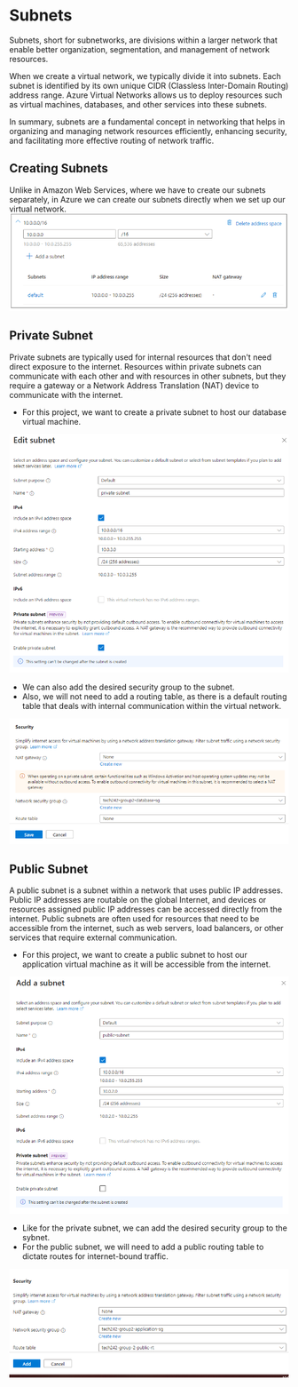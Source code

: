 # Subnets

Subnets, short for subnetworks, are divisions within a larger network that enable better organization, segmentation, and management of network resources. 

When we create a virtual network, we typically divide it into subnets. Each subnet is identified by its own unique CIDR (Classless Inter-Domain Routing) address range. Azure Virtual Networks allows us to deploy resources such as virtual machines, databases, and other services into these subnets.

In summary, subnets are a fundamental concept in networking that helps in organizing and managing network resources efficiently, enhancing security, and facilitating more effective routing of network traffic.

## Creating Subnets

Unlike in Amazon Web Services, where we have to create our subnets separately, in Azure we can create our subnets directly when we set up our virtual network.
![Screenshot-create-subnets-virtual-network.png](../../read-me-images/Screenshot-create-subnets-virtual-network.png)

## Private Subnet

Private subnets are typically used for internal resources that don't need direct exposure to the internet. Resources within private subnets can communicate with each other and with resources in other subnets, but they require a gateway or a Network Address Translation (NAT) device to communicate with the internet.

* For this project, we want to create a private subnet to host our database virtual machine.

![Screenshot-private-subnet.png](../../read-me-images/Screenshot-private-subnet.png)

* We can also add the desired security group to the subnet.
* Also, we will not need to add a routing table, as there is a default routing table that deals with internal communication within the virtual network.

![Alt text](../../read-me-images/Screenshot-private-subnet-sg.png)

## Public Subnet

A public subnet is a subnet within a network that uses public IP addresses. Public IP addresses are routable on the global Internet, and devices or resources assigned public IP addresses can be accessed directly from the internet. Public subnets are often used for resources that need to be accessible from the internet, such as web servers, load balancers, or other services that require external communication.

* For this project, we want to create a public subnet to host our application virtual machine as it will be accessible from the internet.

![Screenshot-public-subnet-vn.png](../../read-me-images/Screenshot-public-subnet-vn.png)

* Like for the private subnet, we can add the desired security group to the sybnet.
* For the public subnet, we will need to add a public routing table to dictate routes for internet-bound traffic.

![Screenshot-public-subnet-sg.png](../../read-me-images/Screenshot-public-subnet-sg.png)

